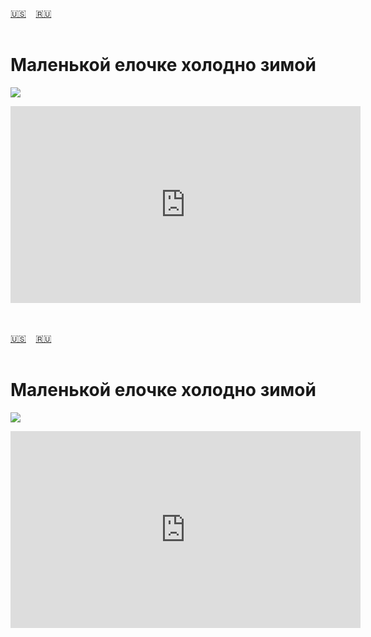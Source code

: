 <span id="en"><a href='#en'>🇺🇸</a> &nbsp;&nbsp;&nbsp;<a href='#ru'>🇷🇺</a> &nbsp;&nbsp;&nbsp;</span><br><br>

# Маленькой елочке холодно зимой

![](https://github.com/stolbitsa/malenkoy-elochke/assets/149964365/0d37e7e6-3d9c-4caa-8691-19cf06fdc413)


<iframe width="560" height="315" src="https://www.youtube.com/embed/P-l6hBScGgw?si=zJalnO-8JAVjddKf" title="YouTube video player" frameborder="0" allow="accelerometer; autoplay; clipboard-write; encrypted-media; gyroscope; picture-in-picture; web-share" allowfullscreen></iframe>

<br><br>
<span id="ru"><a href='#en'>🇺🇸</a> &nbsp;&nbsp;&nbsp;<a href='#ru'>🇷🇺</a> &nbsp;&nbsp;&nbsp;</span><br><br>

# Маленькой елочке холодно зимой

![](https://github.com/stolbitsa/malenkoy-elochke/assets/149964365/0d37e7e6-3d9c-4caa-8691-19cf06fdc413)


<iframe width="560" height="315" src="https://www.youtube.com/embed/P-l6hBScGgw?si=zJalnO-8JAVjddKf" title="YouTube video player" frameborder="0" allow="accelerometer; autoplay; clipboard-write; encrypted-media; gyroscope; picture-in-picture; web-share" allowfullscreen></iframe>
<br><br>
